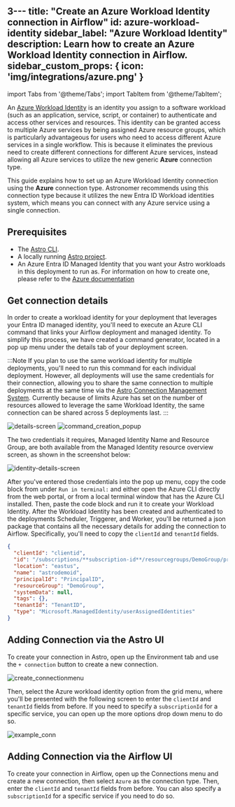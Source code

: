 3---
title: "Create an Azure Workload Identity connection in Airflow"
id: azure-workload-identity
sidebar_label: "Azure Workload Identity"
description: Learn how to create an Azure Workload Identity connection in Airflow.
sidebar_custom_props: { icon: 'img/integrations/azure.png' }
---

import Tabs from '@theme/Tabs';
import TabItem from '@theme/TabItem';

An [Azure Workload Identity](https://learn.microsoft.com/en-us/entra/workload-id/workload-identities-overview) is an identity you assign to a software workload (such as an application, service, script, or container) to authenticate and access other services and resources. This identity can be granted access to multiple Azure services by being assigned Azure resource groups, which is particularly advantageous for users who need to access different Azure services in a single workflow. This is because it eliminates the previous need to create different connections for different Azure services, instead allowing all Azure services to utilize the new generic **Azure** connection type. 

This guide explains how to set up an Azure Workload Identity connection using the **Azure** connection type. Astronomer recommends using this connection type because it utilizes the new Entra ID Workload identities system, which means you can connect with any Azure service using a single connection.

## Prerequisites

- The [Astro CLI](https://docs.astronomer.io/astro/cli/overview).
- A locally running [Astro project](https://docs.astronomer.io/astro/cli/get-started-cli).
- An Azure Entra ID Managed Identity that you want your Astro workloads in this deployment to run as. For information on how to create one, please refer to the [Azure documentation](https://learn.microsoft.com/en-us/entra/identity/managed-identities-azure-resources/how-manage-user-assigned-managed-identities?pivots=identity-mi-methods-azp)

## Get connection details

In order to create a workload identity for your deployment that leverages your Entra ID managed identity, you'll need to execute an Azure CLI command that links your Airflow deployment and managed identity. To simplify this process, we have created a command generator, located in a pop up menu under the details tab of your deployment screen. 

:::Note
If you plan to use the same workload identity for multiple deployments, you'll need to run this command for each individual deployment. However, all deployments will use the same credentials for their connection, allowing you to share the same connection to multiple deployments at the same time via the [Astro Connection Management System](https://www.astronomer.io/solutions/connection-management/). Currently because of limits Azure has set on the number of resources allowed to leverage the same Workload Identity, the same connection can be shared across 5 deployments last. 
:::


![details-screen](/img/examples/connection-azure-workload-identity-1.png)
![command_creation_popup](/img/examples/connection-azure-workload-identity-2.png)


The two credentials it requires, Managed Identity Name and Resource Group, are both available from the Managed Identity resource overview screen, as shown in the screenshot below: 

![identity-details-screen](/img/examples/connection-azure-workload-identity-3.png)

After you've entered those credentials into the pop up menu, copy the code block from under `Run in terminal:` and either open the Azure CLI directly from the web portal, or from a local terminal window that has the Azure CLI installed. Then, paste the code block and run it to create your Workload Identity. After the Workload Identity has been created and authenticated to the deployments Scheduler, Triggerer, and Worker, you'll be returned a json package that contains all the necessary details for adding the connection to Airflow. Specifically, you'll need to copy the `clientId` and `tenantId` fields. 

```json
{
  "clientId": "clientid",
  "id": "/subscriptions/**subscription-id**/resourcegroups/DemoGroup/providers/Microsoft.ManagedIdentity/userAssignedIdentities/astrodemoid",
  "location": "eastus",
  "name": "astrodemoid",
  "principalId": "PrincipalID",
  "resourceGroup": "DemoGroup",
  "systemData": null,
  "tags": {},
  "tenantId": "TenantID",
  "type": "Microsoft.ManagedIdentity/userAssignedIdentities"
}

```

## Adding Connection via the Astro UI

To create your connection in Astro, open up the Environment tab and use the `+ connection` button to create a new connection. 

![create_connectionmenu](/img/examples/connection-azure-workload-identity-4.png)

Then, select the Azure workload identity option from the grid menu, where you'll be presented with the following screen to enter the `clientId` and `tenantId` fields from before. If you need to specify a `subscriptionId` for a specific service, you can open up the more options drop down menu to do so. 

![example_conn](/img/examples/connection-azure-workload-identity-5.png)

## Adding Connection via the Airflow UI

To create your connection in Airflow, open up the Connections menu and create a new connection, then select `Azure` as the connection type. Then, enter the `clientId` and `tenantId` fields from before. You can also specify a `subscriptionId` for a specific service if you need to do so. 











